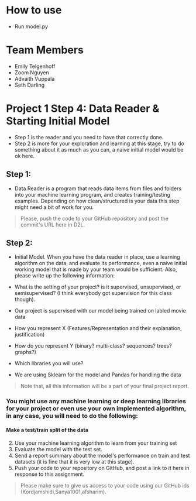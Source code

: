 # How to use
- Run model.py

# Team Members
- Emily Telgenhoff
- Zoom Nguyen
- Advaith Vuppala
- Seth Darling

# Project 1 Step 4: Data Reader & Starting Initial Model

- Step 1 is the reader and you need to have that correctly done. 
- Step 2 is more for your exploration and learning at this stage, try to do something about it as much as you can, a naive initial model would be ok here.

## Step 1: 
- Data Reader is a program that reads data items from files and folders into your machine learning program, and creates training/testing examples. Depending on how clean/structured is your data this step might need a bit of work for you.
> Please, push the code to your GitHub repository and post the commit's URL here in D2L. 

## Step 2: 
- Initial Model. When you have the data reader in place, use a learning algorithm on the data, and evaluate its performance, even a naive initial working model that is made by your team would be sufficient.  Also, please write up the following information: 

- What is the setting of your project? is it supervised, unsupervised, or semisupervised? (I think everybody got supervision for this class though). 
- Our project is supervised with our model being trained on labled movie data
- How you represent X (Features/Representation  and their explanation, justification)
- How do you represent Y (binary? multi-class? sequences? trees? graphs?)
- Which libraries you will use?
- We are using Sklearn for the model and Pandas for handling the data

> Note that, all this information will be a part of your final project report.

### You might use any machine learning or deep learning libraries for your project or even use your own implemented algorithm, in any case, you will need to do the following:

#### Make a test/train split of the data
2. Use your machine learning algorithm to learn from your training set
3. Evaluate the model with the test set.
4. Send a report summary about the model's performance on train and test datasets (it is fine that it is very low at this stage).
5. Push your code to your repository on GitHub, and post a link to it here in response to this assignment.
> Please make sure to give us access to your code using our GitHub ids (Kordjamshidi,Sanya1001,afsharim).
